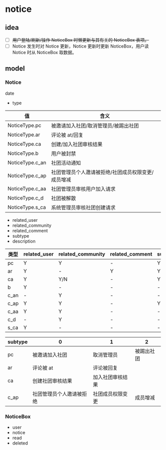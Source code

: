 # notice

## idea

- [ ] ~~用户登陆/刷新/操作 NoticeBox 时懒更新与其有关的 NoticeBox 表项。~~
- [ ] Notice 发生时对 Notice 更新，Notice 更新时更新 NoticeBox，用户读 Notice 时从 NoticeBox 取数据。

## model

### Notice

date

+ type

| 值               | 含义                                               |
| ---------------- | -------------------------------------------------- |
| NoticeType.pc   | 被邀请加入社团/取消管理员/被踢出社团          |
| NoticeType.ar   | 评论被 at/回复                                     |
| NoticeType.ca   | 创建/加入社团审核结果                              |
| NoticeType.b    | 用户被封禁                                         |
| NoticeType.c_an   | 社团活动通知                               |
| NoticeType.c_ap | 社团管理员个人邀请被拒绝/社团成员权限变更/成员增减 |
| NoticeType.c_aa | 社团管理员审核用户加入请求                         |
| NoticeType.c_d  | 社团被解散                                         |
| NoticeType.s_ca | 系统管理员审核社团创建请求                         |

+ related_user
+ related_community
+ related_comment
+ subtype
+ description

| 类型 | related_user | related_community | related_comment | subtype | description |
| ---- | ------------ | ----------------- | --------------- | ------- | ----------- |
| pc   | Y            | Y                 | -               | Y       | -           |
| ar   | Y            | -                 | Y               | Y       | -           |
| ca   | Y            | Y/N               | -               | Y       | -           |
| b    | Y            | -                 | -               | -       | Y           |
| c_an | -            | Y                 | -               | -       | Y           |
| c_ap | Y            | Y                 | -               | Y       | -           |
| c_aa | Y            | Y                 | -               | -       | Y           |
| c_d  | -            | Y                 | -               | -       | Y           |
| s_ca | Y            | -                 | -               | -       | Y           |

| subtype | 0                        | 1                | 2          |
| ------- | ------------------------ | ---------------- | ---------- |
| pc      | 被邀请加入社团           | 取消管理员       | 被踢出社团 |
| ar      | 评论被 at                | 评论被回复       |            |
| ca      | 创建社团审核结果         | 加入社团审核结果 |            |
| c_ap    | 社团管理员个人邀请被拒绝 | 社团成员权限变更 | 成员增减   |

### NoticeBox

+ user
+ notice
+ read
+ deleted

